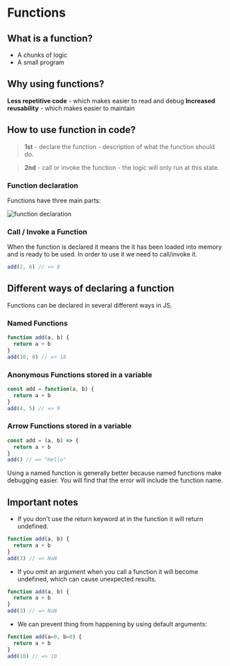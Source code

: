 # Functions

## What is a function?
* A chunks of logic
* A small program

## Why using functions?
**Less repetitive code** - which makes easier to read and debug
**Increased reusability** - which makes easier to maintain

## How to use function in code?

>**1st** - declare the function - description of what the function should do.

>**2nd** - call or invoke the function - the logic will only run at this state.

### Function declaration

Functions have three main parts:

![function declaration](https://user-images.githubusercontent.com/3531085/35194737-10b8670a-feb0-11e7-9ab5-25a0eb4edd01.png)

### Call / Invoke a Function

When the function is declared it means the it has been loaded into memory and is ready to be used. In order to use it we need to call/invoke it.

```js
add(2, 6) // => 8
```

## Different ways of declaring a function

Functions can be declared in several different ways in JS.

### Named Functions

```js
function add(a, b) {
  return a + b
}
add(10, 8) // => 18
```
### Anonymous Functions stored in a variable
```js
const add = function(a, b) {
  return a + b
}
add(4, 5) // => 9
```
### Arrow Functions stored in a variable
```js
const add = (a, b) => {
  return a + b
}
add() // => "Hello"
```
Using a named function is generally better because named functions make debugging easier. You will find that the error will include the function name.

## Important notes

* If you don't use the return keyword at in the function it will return undefined.
```js
function add(a, b) {
  return a + b
}
add(3) // => NaN
```

* If you omit an argument when you call a function it will become undefined, which can cause unexpected results.
```js
function add(a, b) {
  return a + b
}
add(3) // => NaN
```

* We can prevent thing from happening by using default arguments:
```js
function add(a=0, b=0) {
  return a + b
}
add(10) // => 10
```

